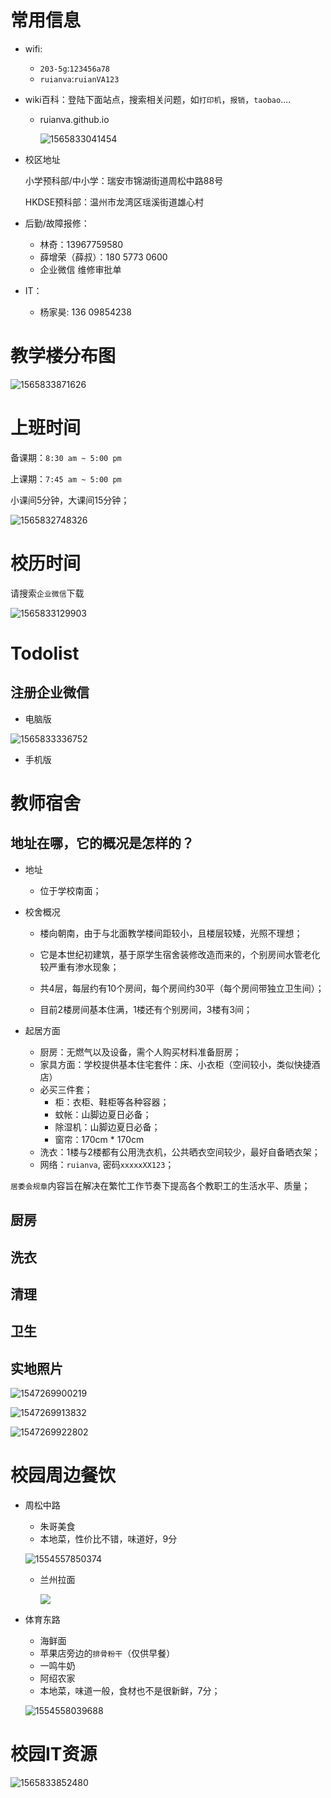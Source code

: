 # 常用信息

- wifi:

  - `203-5g`:`123456a78`
  - `ruianva`:`ruianVA123`

- wiki百科：登陆下面站点，搜索相关问题，如`打印机`，`报销`，`taobao`.... 

  - ruianva.github.io

    ![1565833041454](media/1565833041454.png)

- 校区地址

  小学预科部/中小学：瑞安市锦湖街道周松中路88号

  HKDSE预科部：温州市龙湾区瑶溪街道雄心村

  

- 后勤/故障报修：

  - 林奇：13967759580
  - 薛增荣（薛叔）：180 5773 0600
  - 企业微信 维修审批单
  
- IT：

  - 杨家昊: 136 09854238

# 教学楼分布图

![1565833871626](media/1565833871626.png)





# 上班时间

备课期：`8:30 am ~ 5:00 pm`

上课期：`7:45 am ~ 5:00 pm`

小课间5分钟，大课间15分钟；

![1565832748326](media/1565832748326.png)

# 校历时间

请搜索`企业微信`下载

![1565833129903](media/1565833129903.png)

# Todolist

## 注册企业微信

- 电脑版

![1565833336752](media/1565833336752.png)

- 手机版

# 教师宿舍

## 地址在哪，它的概况是怎样的？

- 地址

  - 位于学校南面；
- 校舍概况

  - 楼向朝南，由于与北面教学楼间距较小，且楼层较矮，光照不理想；

  - 它是本世纪初建筑，基于原学生宿舍装修改造而来的，个别房间水管老化较严重有渗水现象；

  - 共4层，每层约有10个房间，每个房间约30平（每个房间带独立卫生间）；

  - 目前2楼房间基本住满，1楼还有个别房间，3楼有3间；

- 起居方面
  - 厨房：无燃气以及设备，需个人购买材料准备厨房；
  - 家具方面：学校提供基本住宅套件：床、小衣柜（空间较小，类似快捷酒店）
  - 必买三件套；
    - 柜：衣柜、鞋柜等各种容器；
    - 蚊帐：山脚边夏日必备；
    - 除湿机：山脚边夏日必备；
    - 窗帘：170cm * 170cm
  - 洗衣：1楼与2楼都有公用洗衣机，公共晒衣空间较少，最好自备晒衣架；
  - 网络：`ruianva`, 密码`xxxxxXX123`；

`居委会规章`内容旨在解决在繁忙工作节奏下提高各个教职工的生活水平、质量；

## 厨房

## 洗衣

## 清理

## 卫生



## 实地照片

![1547269900219](media/1547269900219.png)

![1547269913832](media/1547269913832.png)

![1547269922802](media/1547269922802.png)





# 校园周边餐饮

- 周松中路

  - 朱哥美食
  - 本地菜，性价比不错，味道好，9分

  ![1554557850374](media/1554557850374.png)

  - 兰州拉面

    ![](media/1554558508440.png)

- 体育东路

  - 海鲜面
  - 苹果店旁边的`排骨粉干`（仅供早餐）
  - 一鸣牛奶
  - 阿绍农家
  - 本地菜，味道一般，食材也不是很新鲜，7分；

  ![1554558039688](media/1554558039688.png)



# 校园IT资源

![1565833852480](media/1565833852480.png)